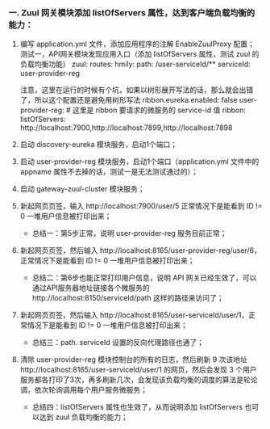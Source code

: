 ### 一. Zuul 网关模块添加 listOfServers 属性，达到客户端负载均衡的能力：
 1. 编写 application.yml 文件，添加应用程序的注解 EnableZuulProxy 配置；
     测试一，API网关模块发现应用入口（添加 listOfServers 属性，测试 zuul 的负载均衡功能）
     zuul:
         routes:
             hmily:
                 path: /user-serviceId/**
                 serviceId: user-provider-reg

     注意，这里在运行的时候有个坑，如果以树形展开写法的话，那么就会出错了，所以这个配置还是避免用树形写法
     ribbon.eureka.enabled: false
     user-provider-reg: # 这里是 ribbon 要请求的微服务的 service-id 值
         ribbon:
            listOfServers: http://localhost:7900,http://localhost:7899,http://localhost:7898
 2. 启动 discovery-eureka 模块服务，启动1个端口；
 3. 启动 user-provider-reg 模块服务，启动1个端口（application.yml 文件中的 appname 属性不去掉的话，测试一是无法测试通过的）；
 4. 启动 gateway-zuul-cluster 模块服务；
 5. 新起网页页签，输入 http://localhost:7900/user/5 正常情况下是能看到 ID != 0 一堆用户信息被打印出来；
    * 总结一：第5步正常，说明 user-provider-reg 服务目前正常；
 6. 新起网页页签，然后输入 http://localhost:8165/user-provider-reg/user/6，正常情况下是能看到 ID != 0 一堆用户信息被打印出来；
    * 总结二：第6步也能正常打印用户信息，说明 API 网关已经生效了，可以通过API服务器地址链接各个微服务的 http://localhost:8150/serviceId/path 这样的路径来访问了；
 7. 新起网页页签，然后输入 http://localhost:8165/user-serviceId/user/1，正常情况下是能看到 ID != 0 一堆用户信息被打印出来；
    * 总结三：path. serviceId 设置的反向代理路径也通了；
 8. 清除 user-provider-reg 模块控制台的所有的日志，然后刷新 9 次该地址 http://localhost:8165/user-serviceId/user/1 的网页，然后会发现 3 个用户服务都各打印了3次，再多刷新几次，会发现该负载均衡的调度的算法是轮论调，依次轮询调用每个用户服务微服务；
    * 总结四：listOfServers 属性也生效了，从而说明添加 listOfServers 也可以达到 zuul 负载均衡的能力；